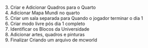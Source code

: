 3. Criar e Adicionar Quadros para o Quarto
4. Adicionar Mapa Mundi no quarto
5. Criar um sala separada para Quando o jogador terminar o dia 1
6. Criar modo livre pós dia 1 completo
7. Identificar os Blocos da Universidade
8. Adicionar artes, quadros e pinturas
9. Finalizar Criando um arquivo de mcworld
